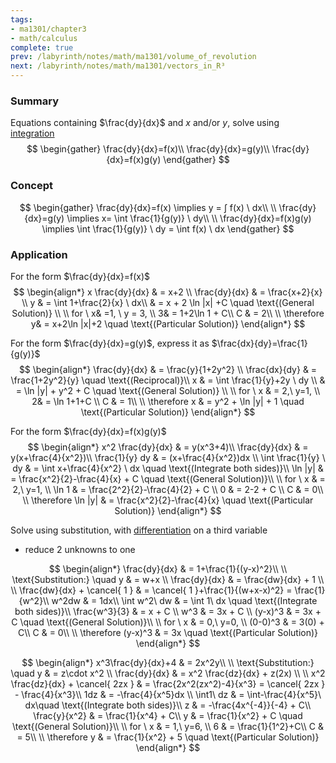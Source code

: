 ```yaml
---
tags:
- ma1301/chapter3
- math/calculus
complete: true
prev: /labyrinth/notes/math/ma1301/volume_of_revolution
next: /labyrinth/notes/math/ma1301/vectors_in_R³
---
```


   

### Summary
Equations containing $\frac{dy}{dx}$ and $x$ and/or $y$, solve using [integration](/labyrinth/notes/math/ma1301/integration)
$$
\begin{gather}
\frac{dy}{dx}=f(x)\\
\frac{dy}{dx}=g(y)\\
\frac{dy}{dx}=f(x)g(y)
\end{gather}
$$

### Concept
$$
\begin{gather}
\frac{dy}{dx}=f(x) \implies y = ∫ f(x) \ dx\\
\\
\frac{dy}{dx}=g(y) \implies x= \int \frac{1}{g(y)} \ dy\\
\\
\frac{dy}{dx}=f(x)g(y) \implies \int \frac{1}{g(y)} \ dy = \int f(x) \ dx
\end{gather}
$$

### Application
For the form $\frac{dy}{dx}=f(x)$
$$
\begin{align*}
x \frac{dy}{dx} & = x+2 \\
\frac{dy}{dx} & = \frac{x+2}{x} \\
y & = \int 1+\frac{2}{x} \ dx\\
& = x + 2 \ln |x| +C \quad \text{(General Solution)} \\
\\
for \ x& =1, \ y = 3, \\
3& = 1+2\ln 1 + C\\
C & = 2\\
\\
\therefore y& = x+2\ln |x|+2 \quad \text{(Particular Solution)}
\end{align*}
$$

For the form $\frac{dy}{dx}=g(y)$, express it as $\frac{dx}{dy}=\frac{1}{g(y)}$
$$
\begin{align*}
\frac{dy}{dx} & = \frac{y}{1+2y^2} \\
\frac{dx}{dy} & = \frac{1+2y^2}{y} \quad \text{(Reciprocal)}\\
x & = \int \frac{1}{y}+2y \ dy \\
& = \ln |y| + y^2 + C \quad \text{(General Solution)} \\
\\
for \ x & = 2,\ y=1, \\
2& = \ln 1+1+C \\
C & = 1\\
\\
\therefore x & = y^2 + \ln |y| + 1 \quad \text{(Particular Solution)}
\end{align*}
$$

For the form $\frac{dy}{dx}=f(x)g(y)$
$$
\begin{align*}
x^2 \frac{dy}{dx} & = y(x^3+4)\\
\frac{dy}{dx} & = y(x+\frac{4}{x^2})\\
\frac{1}{y} dy & = (x+\frac{4}{x^2})dx \\
\int \frac{1}{y} \ dy & = \int x+\frac{4}{x^2} \ dx \quad \text{(Integrate both sides)}\\
\ln |y| & = \frac{x^2}{2}-\frac{4}{x} + C \quad \text{(General Solution)}\\
\\
for \ x & = 2,\ y=1, \\
\ln 1 & = \frac{2^2}{2}-\frac{4}{2} + C \\
0 & = 2-2 + C \\
C & = 0\\
\\
\therefore \ln |y| & = \frac{x^2}{2}-\frac{4}{x} \quad \text{(Particular Solution)}
\end{align*}
$$

Solve using substitution, with [differentiation](/labyrinth/notes/math/ma1301/differentiation) on a third variable
- reduce 2 unknowns to one

$$
\begin{align*}
\frac{dy}{dx} & = 1+\frac{1}{(y-x)^2}\\ 
\\
\text{Substitution:} \quad y & = w+x \\
\frac{dy}{dx} & = \frac{dw}{dx} + 1 \\
\\
\frac{dw}{dx} + \cancel{ 1 } & = \cancel{ 1 }+\frac{1}{(w+x-x)^2} = \frac{1}{w^2}\\
w^2dw & = 1dx\\
\int w^2\ dw & = \int 1\ dx \quad \text{(Integrate both sides)}\\
\frac{w^3}{3} & = x + C \\
w^3 & = 3x + C \\
(y-x)^3 & = 3x + C \quad \text{(General Solution)}\\
\\
for \ x & = 0,\ y=0, \\
(0-0)^3 & = 3(0) + C\\
C & = 0\\
\\
\therefore (y-x)^3 & = 3x \quad \text{(Particular Solution)}
\end{align*}
$$

$$
\begin{align*}
x^3\frac{dy}{dx}+4 & = 2x^2y\\ 
\\
\text{Substitution:} \quad y & = z\cdot x^2 \\
\frac{dy}{dx} & = x^2 \frac{dz}{dx} + z(2x) \\
\\
x^2 \frac{dz}{dx} + \cancel{ 2zx } & = \frac{2x^2(zx^2)-4}{x^3} = \cancel{ 2zx } - \frac{4}{x^3}\\
1dz & = -\frac{4}{x^5}dx \\
\int1\ dz & = \int-\frac{4}{x^5}\ dx\quad \text{(Integrate both sides)}\\
z & = -\frac{4x^{-4}}{-4} + C\\
\frac{y}{x^2} & = \frac{1}{x^4} + C\\
y & = \frac{1}{x^2} + C \quad \text{(General Solution)}\\
\\
for \ x & = 1,\ y=6, \\
6 & = \frac{1}{1^2}+C\\
C & = 5\\
\\
\therefore y & = \frac{1}{x^2} + 5 \quad \text{(Particular Solution)}
\end{align*}
$$
